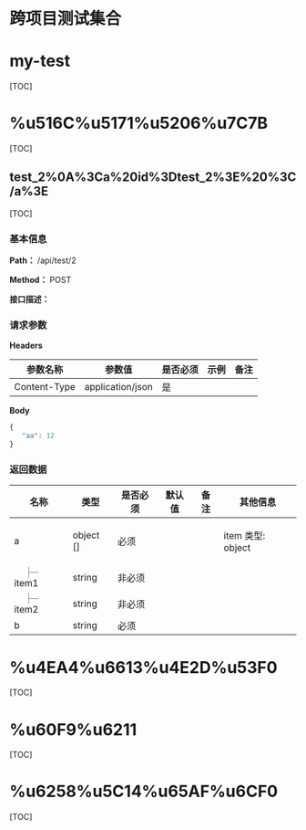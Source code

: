 
 <h1 class="curproject-name"> 跨项目测试集合 </h1> 
 


# my-test
[TOC]


# %u516C%u5171%u5206%u7C7B
[TOC]


## test_2%0A%3Ca%20id%3Dtest_2%3E%20%3C/a%3E
[TOC]

### 基本信息

**Path：** /api/test/2

**Method：** POST

**接口描述：**


### 请求参数
**Headers**

| 参数名称  | 参数值  |  是否必须 | 示例  | 备注  |
| ------------ | ------------ | ------------ | ------------ | ------------ |
| Content-Type  |  application/json | 是  |   |   |
**Body**

```javascript
{
   "aa": 12
}
```
### 返回数据

<table>
  <thead class="ant-table-thead">
    <tr>
      <th key=name>名称</th><th key=type>类型</th><th key=required>是否必须</th><th key=default>默认值</th><th key=desc>备注</th><th key=sub>其他信息</th>
    </tr>
  </thead><tbody className="ant-table-tbody"><tr key=0-0><td key=0><span style="padding-left: 0px"><span style="color: #8c8a8a"></span> a</span></td><td key=1><span>object []</span></td><td key=2>必须</td><td key=3></td><td key=4><span></span></td><td key=5><p key=3><span style="font-weight: '700'">item 类型: </span><span>object</span></p></td></tr><tr key=0-0-0><td key=0><span style="padding-left: 20px"><span style="color: #8c8a8a">├─</span> item1</span></td><td key=1><span>string</span></td><td key=2>非必须</td><td key=3></td><td key=4><span></span></td><td key=5></td></tr><tr key=0-0-1><td key=0><span style="padding-left: 20px"><span style="color: #8c8a8a">├─</span> item2</span></td><td key=1><span>string</span></td><td key=2>非必须</td><td key=3></td><td key=4><span></span></td><td key=5></td></tr><tr key=0-1><td key=0><span style="padding-left: 0px"><span style="color: #8c8a8a"></span> b</span></td><td key=1><span>string</span></td><td key=2>必须</td><td key=3></td><td key=4><span></span></td><td key=5></td></tr>
               </tbody>
              </table>
            
# %u4EA4%u6613%u4E2D%u53F0
[TOC]


# %u60F9%u6211
[TOC]


# %u6258%u5C14%u65AF%u6CF0
[TOC]

